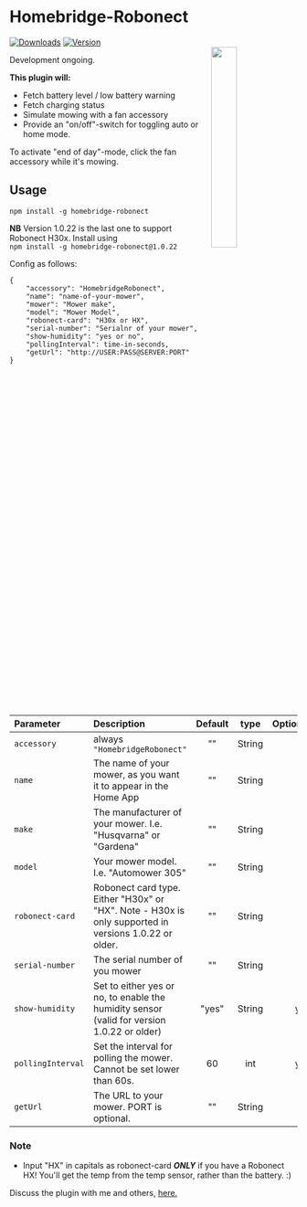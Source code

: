 # Homebridge-Robonect
[![Downloads](https://img.shields.io/npm/dt/homebridge-robonect.svg?color=critical)](https://www.npmjs.com/package/homebridge-robonect)
[![Version](https://img.shields.io/npm/v/homebridge-robonect)](https://www.npmjs.com/package/homebridge-robonect)<br>
<img src="https://i.postimg.cc/QxQwrNV3/IMG-1446.png" width="30%" align="right"> 

Development ongoing.

**This plugin will:**
* Fetch battery level / low battery warning
* Fetch charging status
* Simulate mowing with a fan accessory
* Provide an "on/off"-switch for toggling auto or home mode.  

To activate "end of day"-mode, click the fan accessory while it's mowing.

## Usage

`npm install -g homebridge-robonect`   

**NB** Version 1.0.22 is the last one to support Robonect H30x. Install using  
`npm install -g homebridge-robonect@1.0.22`

Config as follows:  

	{  
		"accessory": "HomebridgeRobonect",  
		"name": "name-of-your-mower",  
		"mower": "Mower make",  
		"model": "Mower Model",  
		"robonect-card": "H30x or HX",  
		"serial-number": "Serialnr of your mower",  
		"show-humidity": "yes or no",
		"pollingInterval": time-in-seconds,  
		"getUrl": "http://USER:PASS@SERVER:PORT"  
	}  
  

  |     Parameter |        Description      |  Default |   type   |  Optional |
|:--------------|:------------------------|:--------:|:--------:|------------:|
| `accessory`  | always `"HomebridgeRobonect"` |     ""    |  String  | no    |
| `name`      | The name of your mower, as you want it to appear in the Home App  | ""    |  String  |no |
| `make`  | The manufacturer of your mower. I.e. "Husqvarna" or "Gardena"   |  "" |  String |no |
| `model`       |  Your mower model. I.e. "Automower 305"        |  "" |  String  |no |
| `robonect-card`        | Robonect card type. Either "H30x" or "HX". Note - H30x is only supported in versions 1.0.22 or older. |    ""     |  String  |no |
| `serial-number`        | The serial number of you mower|  ""  |  String  |no |
| `show-humidity`| Set to either yes or no, to enable the humidity sensor (valid for version 1.0.22 or older) | "yes" |  String  | yes |
|`pollingInterval`| Set the interval for polling the mower. Cannot be set lower than 60s. | 60 | int | yes |
| `getUrl` | The URL to your mower. PORT is optional. | "" | String | no |

### Note
 * Input "HX" in capitals as robonect-card _**ONLY**_ if you have a Robonect HX! You'll get the temp from the temp sensor, rather than the battery. :)

Discuss the plugin with me and others, [here.](https://forum.robonect.de/viewforum.php?f=55)